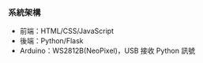 ### 系統架構

- 前端：HTML/CSS/JavaScript  
- 後端：Python/Flask  
- Arduino：WS2812B(NeoPixel)，USB 接收 Python 訊號

